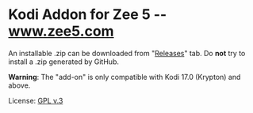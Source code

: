 # Kodi Addon for Zee 5 -- www.zee5.com

An installable .zip can be downloaded from "[Releases](https://github.com/mani-coder/plugin.video.youngkbell.zee5/releases)" tab.
Do **not** try to install a .zip generated by GitHub.

**Warning**: The "add-on" is only compatible with Kodi 17.0 (Krypton) and above.

License: [GPL v.3](http://www.gnu.org/copyleft/gpl.html)